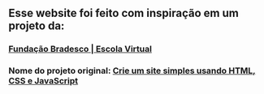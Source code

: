 ## Esse website foi feito com inspiração em um projeto da:
### [Fundação Bradesco | Escola Virtual](https://www.ev.org.br/)
### Nome do projeto original: [Crie um site simples usando HTML, CSS e JavaScript](https://www.ev.org.br/cursos/crie-um-site-simples-usando-html-css-e-javascript)

